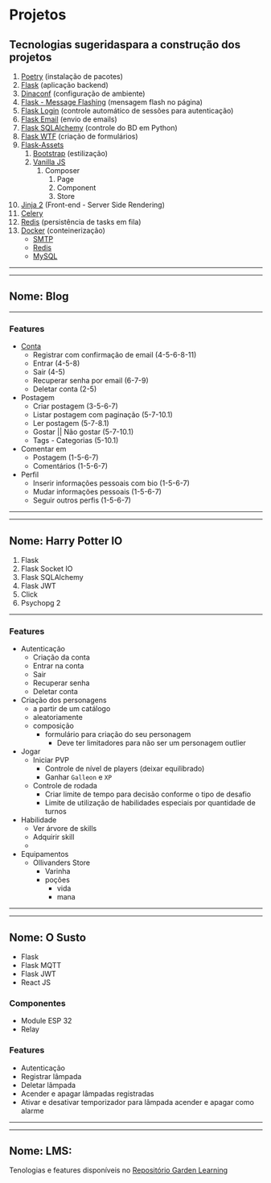 # Projetos



## Tecnologias sugeridaspara a construção dos projetos
1. [Poetry](https://www.poetry.com/) (instalação de pacotes)
2. [Flask](https://flask.palletsprojects.com/en/1.1.x/) (aplicação backend)
3. [Dinaconf](https://www.dynaconf.com/) (configuração de ambiente)
4. [Flask - Message Flashing](https://flask.palletsprojects.com/en/1.1.x/patterns/flashing/) (mensagem flash no página)
5. [Flask Login](https://flask-login.readthedocs.io/en/latest/) (controle automático de sessões para autenticação)
6. [Flask Email](https://pythonhosted.org/flask-mail/) (envio de emails)
7. [Flask SQLAlchemy](https://flask-sqlalchemy.palletsprojects.com/en/2.x/) (controle do BD em Python)
8. [Flask WTF](https://flask-wtf.readthedocs.io/en/stable/) (criação de formulários)
9. [Flask-Assets](https://flask-assets.readthedocs.io/en/latest/)
   1. [Bootstrap](https://getbootstrap.com/) (estilização)
   2. [Vanilla JS](http://vanilla-js.com/)
      1. Composer
         1. Page
         2. Component
         3. Store
10. [Jinja 2](https://jinja2docs.readthedocs.io/en/stable/) (Front-end - Server Side Rendering)
11. [Celery](https://docs.celeryproject.org/en/stable/getting-started/introduction.html)
12. [Redis](https://redis.io/) (persistência de tasks em fila)
13. [Docker](https://docs.docker.com/) (conteinerização)
    * [SMTP](https://hub.docker.com/r/mailhog/mailhog)
    * [Redis](https://hub.docker.com/_/redis/)
    * [MySQL](https://hub.docker.com/_/mysql/)
----
----
## __Nome__: Blog
----
### Features
- [Conta](Projetos)
    - Registrar com confirmação de email (4-5-6-8-11)
    - Entrar (4-5-8)
    - Sair (4-5)
    - Recuperar senha por email (6-7-9)
    - Deletar conta (2-5)
- Postagem
   - Criar postagem (3-5-6-7)
   - Listar postagem com paginação (5-7-10.1)
   - Ler postagem (5-7-8.1)
   - Gostar || Não gostar (5-7-10.1)
   - Tags - Categorias (5-10.1)
- Comentar em
   - Postagem (1-5-6-7)
   - Comentários (1-5-6-7)
- Perfil
   - Inserir informações pessoais com bio (1-5-6-7)
   - Mudar informações pessoais (1-5-6-7)
   - Seguir outros perfis (1-5-6-7)

----
----

## __Nome__: Harry Potter IO
1. Flask
2. Flask Socket IO
3. Flask SQLAlchemy
4. Flask JWT
5. Click
6. Psychopg 2
----
### Features
- Autenticação
    - Criação da conta
    - Entrar na conta
    - Sair
    - Recuperar senha
    - Deletar conta
- Criação dos personagens 
  - a partir de um catálogo
  - aleatoriamente
  - composição
    - formulário para criação do seu personagem
      - Deve ter limitadores para não ser um personagem outlier
- Jogar
    - Iniciar PVP
      - Controle de nível de players (deixar equilibrado)
      - Ganhar `Galleon` e `XP`
    - Controle de rodada
      - Criar limite de tempo para decisão conforme o tipo de desafio
      - Limite de utilização de habilidades especiais por quantidade de turnos
- Habilidade
    - Ver árvore de skills
    - Adquirir skill
    - 
- Equipamentos
  - Ollivanders Store
    - Varinha
    - poções
      - vida
      - mana

----
----

## __Nome__: O Susto
- Flask
- Flask MQTT
- Flask JWT
- React JS

### Componentes
- Module ESP 32
- Relay

### Features
- Autenticação
- Registrar lâmpada
- Deletar lâmpada
- Acender e apagar lâmpadas registradas
- Ativar e desativar temporizador para lâmpada acender e apagar como alarme

----
----

## __Nome__: LMS: 
Tenologias e features disponíveis no [Repositório Garden Learning](https://github.com/Garden-Projects/garden_learning)


